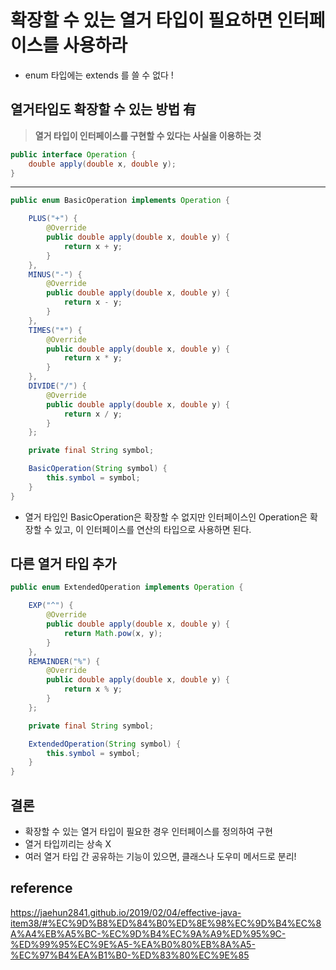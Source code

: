 # 확장할 수 있는 열거 타입이 필요하면 인터페이스를 사용하라
- enum 타입에는 extends 를 쓸 수 없다 !

## 열거타입도 확장할 수 있는 방법 有
>  **열거 타입이 인터페이스를 구현할 수 있다는 사실을 이용하는 것**

```java
public interface Operation {
    double apply(double x, double y);
}
```
________________________ 

```java
public enum BasicOperation implements Operation {

    PLUS("+") {
        @Override
        public double apply(double x, double y) {
            return x + y;
        }
    },
    MINUS("-") {
        @Override
        public double apply(double x, double y) {
            return x - y;
        }
    },
    TIMES("*") {
        @Override
        public double apply(double x, double y) {
            return x * y;
        }
    },
    DIVIDE("/") {
        @Override
        public double apply(double x, double y) {
            return x / y;
        }
    };

    private final String symbol;

    BasicOperation(String symbol) {
        this.symbol = symbol;
    }
}

```
- 열거 타입인 BasicOperation은 확장할 수 없지만 인터페이스인 Operation은 확장할 수 있고, 이 인터페이스를 연산의 타입으로 사용하면 된다.
## 다른 열거 타입 추가
```java
public enum ExtendedOperation implements Operation {

    EXP("^") {
        @Override
        public double apply(double x, double y) {
            return Math.pow(x, y);
        }
    },
    REMAINDER("%") {
        @Override
        public double apply(double x, double y) {
            return x % y;
        }
    };

    private final String symbol;

    ExtendedOperation(String symbol) {
        this.symbol = symbol;
    }
}
```

## 결론
- 확장할 수 있는 열거 타입이 필요한 경우 인터페이스를 정의하여 구현 
- 열거 타입끼리는 상속 X
- 여러 열거 타입 간 공유하는 기능이 있으면, 클래스나 도우미 메서드로 분리!

## reference 
https://jaehun2841.github.io/2019/02/04/effective-java-item38/#%EC%9D%B8%ED%84%B0%ED%8E%98%EC%9D%B4%EC%8A%A4%EB%A5%BC-%EC%9D%B4%EC%9A%A9%ED%95%9C-%ED%99%95%EC%9E%A5-%EA%B0%80%EB%8A%A5-%EC%97%B4%EA%B1%B0-%ED%83%80%EC%9E%85